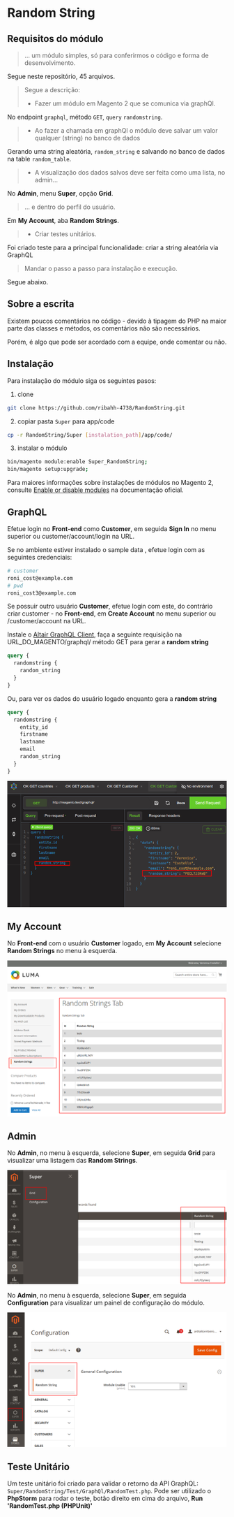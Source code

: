 # Random String

## Requisitos do módulo

> ... um módulo simples, só para conferirmos o código e forma de desenvolvimento.

Segue neste repositório, 45 arquivos.

>
> Segue a descrição:
>
> * Fazer um módulo em Magento 2 que se comunica via graphQl.
>

No endpoint `graphql`, método `GET`,  `query` `randomstring`.

> * Ao fazer a chamada em graphQl o módulo deve salvar um valor qualquer (string) no banco de dados

Gerando uma string aleatória, `random_string` e salvando no banco de dados na table `random_table`.

> * A visualização dos dados salvos deve ser feita como uma lista, no admin... 

No **Admin**, menu **Super**, opção **Grid**.

> ... e dentro do perfil do usuário.

Em **My Account**, aba **Random Strings**.

> * Criar testes unitários.

Foi criado teste para a principal funcionalidade: criar a string aleatória via GraphQL

> Mandar o passo a passo para instalação e execução.

Segue abaixo.

## Sobre a escrita

Existem poucos comentários no código - devido à tipagem do PHP na maior parte das classes e métodos, os comentários não são necessários. 

Porém, é algo que pode ser acordado com a equipe, onde comentar ou não.

## Instalação

Para instalação  do módulo siga os seguintes pasos:

1. clone

```bash
git clone https://github.com/ribahh-4738/RandomString.git
```

2. copiar pasta `Super` para app/code

```bash
cp -r RandomString/Super [instalation_path]/app/code/
```

3. instalar o módulo

```bash
bin/magento module:enable Super_RandomString;
bin/magento setup:upgrade;
```

Para maiores informações sobre instalações de módulos no Magento 2, consulte [Enable or disable modules](https://devdocs.magento.com/guides/v2.4/install-gde/install/cli/install-cli-subcommands-enable.html) na documentação oficial.

## GraphQL

Efetue login no **Front-end** como **Customer**, em seguida **Sign In** no menu superior ou customer/account/login na URL.

Se no ambiente estiver instalado o sample data , efetue login com as seguintes credenciais:

```bash
# customer
roni_cost@example.com
# pwd
roni_cost3@example.com
```

Se possuir outro usuário **Customer**, efetue login com este, do contrário criar customer - no **Front-end**, em **Create Account** no menu superior ou /customer/account na URL.

Instale o [Altair GraphQL Client](https://chromewebstore.google.com/detail/flnheeellpciglgpaodhkhmapeljopja), faça a seguinte requisição na URL_DO_MAGENTO/graphql/ método GET para gerar a **random string**

```graphql
query {
  randomstring {
    random_string
  }
}
```

Ou, para ver os dados do usuário logado enquanto gera a **random string**

```graphql
query {
  randomstring {
    entity_id
    firstname
    lastname
    email
    random_string
  }
}
```

![](./1-Altair.png)

## My Account

No **Front-end** com o usuário **Customer** logado, em **My Account** selecione **Random Strings** no menu à esquerda.

![](./2-My-Account.png)

## Admin 

No **Admin**, no menu à esquerda, selecione **Super**, em seguida **Grid** para visualizar uma listagem das **Random Strings**.

![](./3-Grid-Magento-Admin.png)

No **Admin**, no menu à esquerda, selecione **Super**, em seguida **Configuration** para visualizar um painel de configuração do módulo.

![](./4-Admin-Configuration.png)

## Teste Unitário

Um teste unitário foi criado para validar o retorno da API GraphQL: `Super/RandomString/Test/GraphQl/RandomTest.php`. Pode ser utilizado o **PhpStorm** para rodar o teste, botão direito em cima do arquivo, **Run 'RandomTest.php (PHPUnit)'**

